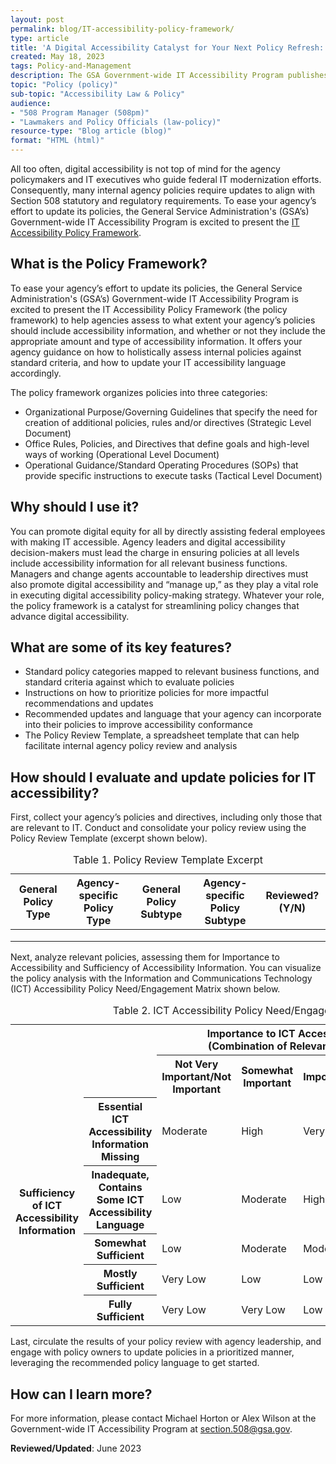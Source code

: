 ```yaml
---
layout: post
permalink: blog/IT-accessibility-policy-framework/
type: article
title: 'A Digital Accessibility Catalyst for Your Next Policy Refresh: Introducing The IT Accessibility Policy Framework'
created: May 18, 2023
tags: Policy-and-Management
description: The GSA Government-wide IT Accessibility Program publishes the IT Accessibility Policy Framework; guidance on how to ensure your policies include the correct accessibility information. The Framework allows IT accessibility professionals to assess agency policies for thier importance to IT Accessibility and the sufficiency of IT accessibility information. Combined, these two factors provide users with the ability to prioritize which documents they should remediate and in which order.
topic: "Policy (policy)"
sub-topic: "Accessibility Law & Policy"
audience:
- "508 Program Manager (508pm)"
- "Lawmakers and Policy Officials (law-policy)"
resource-type: "Blog article (blog)"
format: "HTML (html)"
---
```


All too often, digital accessibility is not top of mind for the agency policymakers and IT executives who guide federal IT modernization efforts. Consequently, many internal agency policies require updates to align with Section 508 statutory and regulatory requirements. To ease your agency’s effort to update its policies, the General Service Administration's (GSA’s) Government-wide IT Accessibility Program is excited to present the [IT Accessibility Policy Framework](https://www.section508.gov/manage/policy-framework/introduction/).

## What is the Policy Framework?
To ease your agency’s effort to update its policies, the General Service Administration's (GSA’s) Government-wide IT Accessibility Program is excited to present the IT Accessibility Policy Framework (the policy framework) to help agencies assess to what extent your agency’s policies should include accessibility information, and whether or not they include the appropriate amount and type of accessibility information. It offers your agency guidance on how to holistically assess internal policies against standard criteria, and how to update your IT accessibility language accordingly.

The policy framework organizes policies into three categories:
* Organizational Purpose/Governing Guidelines that specify the need for creation of additional policies, rules and/or directives (Strategic Level Document)
* Office Rules, Policies, and Directives that define goals and high-level ways of working (Operational Level Document)
* Operational Guidance/Standard Operating Procedures (SOPs) that provide specific instructions to execute tasks (Tactical Level Document)

## Why should I use it?
You can promote digital equity for all by directly assisting federal employees with making IT accessible. Agency leaders and digital accessibility decision-makers must lead the charge in ensuring policies at all levels include accessibility information for all relevant business functions. Managers and change agents accountable to leadership directives must also promote digital accessibility and “manage up,” as they play a vital role in executing digital accessibility policy-making strategy. Whatever your role, the policy framework is a catalyst for streamlining policy changes that advance digital accessibility.

## What are some of its key features?
* Standard policy categories mapped to relevant business functions, and standard criteria against which to evaluate policies
* Instructions on how to prioritize policies for more impactful recommendations and updates
* Recommended updates and language that your agency can incorporate into their policies to improve accessibility conformance
* The Policy Review Template, a spreadsheet template that can help facilitate internal agency policy review and analysis

## How should I evaluate and update policies for IT accessibility?
First, collect your agency’s policies and directives, including only those that are relevant to IT. Conduct and consolidate your policy review using the Policy Review Template (excerpt shown below).

<table class="usa-table it-table"> 
    <caption>
        Table 1. Policy Review Template Excerpt
    </caption>
    <thead>
        <tr>
            <th scope="col">General Policy Type</th>
            <th scope="col">Agency-specific Policy Type</th>
            <th scope="col">General Policy Subtype</th>
            <th scope="col">Agency-specific Policy Subtype</th>
            <th scope="col">Reviewed? (Y/N)</th>
        </tr>
    </thead>
    <tbody>
    <tr>
        <td></td>
        <td></td>
        <td></td>
        <td></td>
        <td></td>
    </tr>
    <tr>
        <td></td>
        <td></td>
        <td></td>
        <td></td>
        <td></td>
    </tr>
    <tr>
        <td></td>
        <td></td>
        <td></td>
        <td></td>
        <td></td>
    </tr>
    </tbody>
</table>

Next, analyze relevant policies, assessing them for Importance to Accessibility and Sufficiency of Accessibility Information. You can visualize the policy analysis with the Information and Communications Technology (ICT) Accessibility Policy Need/Engagement Matrix shown below.

<div class="table-it">
    <div class="column-table">
        <table id="table2-it">
            <caption>Table 2. ICT Accessibility Policy Need/Engagement Matrix
            </caption>
            <tr>
                <tr>
                    <td colspan="2" rowspan="2" style= "width:15%;border:none;opacity:0;">Blank matrix origin</td>
                    <th scope="col" colspan="5" style= "width:85%;border:none;" id="imICT">Importance to ICT Accessibility Considerations<br>(Combination of Relevance and Level of Detail)</th>
                </tr>
                <tr>
                    <th scope="col" id="notIm" headers="imICT" >Not Very Important/Not Important</th>
                    <th scope="col" id="sIm" headers="imICT">Somewhat Important</th>
                    <th scope="col" id="im" headers="imICT">Important</th>
                    <th scope="col" id="hIm" headers="imICT">High Importance</th>
                    <th scope="col" id="vhIm" headers="imICT">Very High Importance</th>
                </tr>
            </tr>
            <tr>
                <th scope="row" rowspan="5" colspan="1" style= "height:100%;border:none;object-fit: contain;" id="sICT">Sufficiency of ICT Accessibility Information</th>
                <th scope="row" id="eICT" headers="sICT">Essential ICT Accessibility Information Missing</th>
                <td headers="eICT notIm imICT sICT" class="m">Moderate</td>
                <td headers="eICT sIm imICT sICT" class="h">High</td>
                <td headers="eICT im imICT sICT" class="vh">Very High</td>
                <td headers="eICT hIm imICT sICT" class="c">Critical</td>
                <td headers="eICT vhIm imICT sICT" class="c">Critical</td>
            </tr>
            <tr>
                <th scope="row" id="iICT" headers="sICT">Inadequate, Contains Some ICT Accessibility Language</th>
                <td headers="iICT notIm imICT sICT" class="l">Low</td>
                <td headers="iICT sIm imICT sICT" class="m">Moderate</td>
                <td headers="iICT im imICT sICT" class="h">High</td>
                <td headers="iICT hIm imICT sICT" class="vh">Very High</td>
                <td headers="iICT vhIm imICT sICT" class="c">Critical</td>
            </tr>
            <tr>
                <th scope="row" id="SS" headers="sICT">Somewhat Sufficient</th>
                <td headers="SS notIm imICT sICT" class="l">Low</td>
                <td headers="SS sIm imICT sICT" class="m">Moderate</td>
                <td headers="SS im imICT sICT" class="m">Moderate</td>
                <td headers="SS hIm imICT sICT" class="h">High</td>
                <td headers="SS vhIm imICT sICT" class="vh">Very High</td>
            </tr>
            <tr>
                <th scope="row" id="MS" headers="sICT">Mostly Sufficient</th>
                <td headers="MS notIm imICT sICT" class="vl">Very Low</td>
                <td headers="MS sIm imICT sICT" class="l">Low</td>
                <td headers="MS im imICT sICT" class="l">Low</td>
                <td headers="MS hIm imICT sICT" class="m">Moderate</td>
                <td headers="MS vhIm imICT sICT" class="m">Moderate</td>
            </tr>
            <tr>
                <th scope="row" id="FS" headers="sICT">Fully Sufficient</th>
                <td headers="FS notIm imICT sICT" class="vl">Very Low</td>
                <td headers="FS sIm imICT sICT" class="vl">Very Low</td>
                <td headers="FS im imICT sICT" class="l">Low</td>
                <td headers="FS hIm imICT sICT" class="l">Low</td>
                <td headers="FS vhIm imICT sICT" class="m">Moderate</td>
            </tr>
        </table>
    </div>
</div>

Last, circulate the results of your policy review with agency leadership, and engage with policy owners to update policies in a prioritized manner, leveraging the recommended policy language to get started.

## How can I learn more?
For more information, please contact Michael Horton or Alex Wilson at the Government-wide IT Accessibility Program at <a href="mailto:section.508@gsa.gov" class="mailto">section.508@gsa.gov<span class="mailto" aria-label="(link sends e-mail)"></span></a>.


 

**Reviewed/Updated**: June 2023